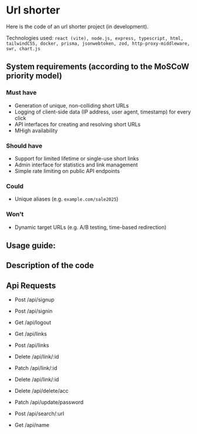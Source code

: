 # Url shorter

Here is the code of an url shorter project (in development). 

Technologies used: `react (vite), node.js, express, typescript, html, tailwindCSS, docker, prisma, jsonwebtoken, zod, http-proxy-middleware, swr, chart.js`

## System requirements (according to the MoSCoW priority model)

### Must have
- Generation of unique, non-colliding short URLs
- Logging of client-side data (IP address, user agent, timestamp) for every click
- API interfaces for creating and resolving short URLs
- MHigh availability

### Should have
- Support for limited lifetime or single-use short links
- Admin interface for statistics and link management
- Simple rate limiting on public API endpoints

### Could
- Unique aliases (e.g. `example.com/sale2025`)

### Won't
- Dynamic target URLs (e.g. A/B testing, time-based redirection)

## Usage guide:

## Description of the code

## Api Requests

- Post /api/signup

- Post /api/signin

- Get /api/logout

- Get /api/links

- Post /api/links

- Delete /api/link/:id

- Patch /api/link/:id

- Delete /api/link/:id

- Delete /api/delete/acc

- Patch /api/update/password

- Post /api/search/:url

- Get /api/name

